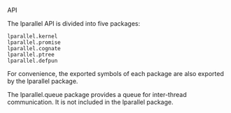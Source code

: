 API

The lparallel API is divided into five packages:

    lparallel.kernel
    lparallel.promise
    lparallel.cognate
    lparallel.ptree
    lparallel.defpun

For convenience, the exported symbols of each package are also exported by the lparallel package.

The lparallel.queue package provides a queue for inter-thread communication. It is not included in the lparallel package.
